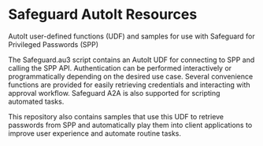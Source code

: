 # Safeguard AutoIt Resources

AutoIt user-defined functions (UDF) and samples for use with Safeguard for Privileged Passwords (SPP)

The Safeguard.au3 script contains an AutoIt UDF for connecting to SPP and calling the SPP API.
Authentication can be performed interactively or programmatically depending on the desired use
case. Several convenience functions are provided for easily retrieving credentials and interacting
with approval workflow. Safeguard A2A is also supported for scripting automated tasks.

This repository also contains samples that use this UDF to retrieve passwords from SPP and
automatically play them into client applications to improve user experience and automate routine
tasks.


